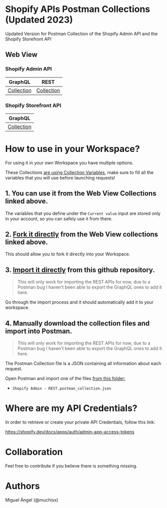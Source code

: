 # Shopify APIs Postman Collections (Updated 2023)

Updated Version for Postman Collection of the Shopify Admin API and the Shopify Storefront API

## Web View

### Shopify Admin API
| GraphQL                                                                                            | REST                                                                                                                    |
|----------------------------------------------------------------------------------------------------|-------------------------------------------------------------------------------------------------------------------------|
| [Collection](https://www.postman.com/muchisx/workspace/public/collection/6522230ecae43373c3e1a533) | [Collection](https://www.postman.com/muchisx/workspace/public/collection/30298405-b7b62c23-aab8-41fa-9721-c440548ae15b) |

### Shopify Storefront API

| GraphQL                                                                                            |
|----------------------------------------------------------------------------------------------------|
| [Collection](https://www.postman.com/muchisx/workspace/public/collection/65317773ee1f5cf9a16a546d) |

# How to use in your Workspace?

For using it in your own Workspace you have multiple options.

These Collections [are using Collection Variables](https://learning.postman.com/docs/sending-requests/variables/), make sure to fill all the variables that you will use before launching requests!

## 1. You can use it from the Web View Collections linked above.
The variables that you define under the `Current value` input are stored only in your account, so you can safely use it from there.

## 2. [Fork it directly](https://learning.postman.com/docs/collaborating-in-postman/using-version-control/forking-entities/) from the Web View collections linked above.
This should allow you to fork it directly into your Workspace.

## 3. [Import it directly](https://learning.postman.com/docs/getting-started/importing-and-exporting/importing-from-git/) from this github repository.
> This will only work for importing the REST APIs for now, due to a Postman bug I haven't been able to export the GraphQL ones to add it here.

Go through the import process and it should automatically add it to your workspace.

## 4. Manually download the collection files and import into Postman.
> This will only work for importing the REST APIs for now, due to a Postman bug I haven't been able to export the GraphQL ones to add it here.

The Postman Collection file is a JSON containing all information about each request.

Open Postman and import one of the files [from this folder:](/Postman%20Collections/)
- `Shopify Admin - REST.postman_collection.json`


# Where are my API Credentials?

In order to retrieve or create your private API Credentials, follow this link:

https://shopify.dev/docs/apps/auth/admin-app-access-tokens

# Collaboration

Feel free to contribute if you believe there is something missing.

# Authors
Miguel Ángel (@muchisx)
